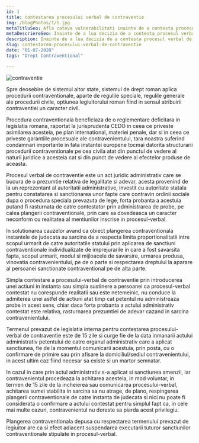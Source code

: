 ```yaml
---
id: 1
title: contestarea procesului verbal de contraventie
img: /blogPhotos/1/1.jpg
metaTitluSeo: Afla cateva vulnerabilitati inainte de a contesta procesul verbal
metaDescriereSeo: Inainte de a lua decizia de a contesta procesul verbal de contraventie citeste cateva puncte slabe pe care sistemul contraventional din Romania il are ✅
description: Inainte de a lua decizia de a contesta procesul verbal de contraventie citeste cateva puncte slabe pe care sistemul contraventional din Romania il are ✅
slug: contestarea-procesului-verbal-de-contraventie
date: "01-07-2020"
tags: "Drept Contraventional"

---
```

<div class='container-fluid bg-primary-color'>
<img class='img-fluid mx-auto d-block blog-img' layout='scale-down' alt='contraventie' src='/blogPhotos/1/1.jpg'>
   <p>Spre deosebire de sistemul altor state, sistemul de drept roman aplica procedurii contraventionale,
                aparte de regulile speciale, regulile generale ale procedurii civile, optiunea legiuitorului roman fiind
                in sensul atribuirii contraventiei un caracter civil.</p>
            <p>Procedura contraventionala beneficiaza de o reglementare deficitara in legislatia romana, raportat la
                jurisprudenta CEDO in ceea ce priveste asimilarea acesteia, pe plan international, materiei penale, dar
                si in ceea ce priveste garantiile procesuale ale contravenientului, tara noastra suferind condamnari
                importante in fata instantei europene tocmai datorita structurarii procedurii contraventionale pe cea
                civila atat din punctul de vedere al naturii juridice a acesteia cat si din punct de vedere al efectelor
                produse de aceasta.</p>
            <p>Procesul verbal de contraventie este un act juridic administrativ care se bucura de o prezumtie relativa
                de legalitate si adevar, acesta provenind de la un reprezentant al autoritatii administrative, investit
                cu autoritate statala pentru constatarea si sanctionarea unor fapte care contravin ordinii sociale dupa
                o procedura speciala prevazuta de lege, forta probanta a acestuia putand fi rasturnata de catre
                contestator prin administrarea de probe, pe calea plangerii contraventionale, prin care sa dovedeasca un
                caracter neconform cu realitatea al mentiunilor inscrise in procesul-verbal.</p>
            <p>In solutionarea cauzelor avand ca obiect plangerea contraventionala instantele de judecata au sarcina de
                a respecta limita proportionalitatii intre scopul urmarit de catre autoritatile statului prin aplicarea
                de sanctiuni contraventionale individualizate de imprejurarile in care a fost savarsita fapta, scopul
                urmarit, modul si mijloacele de savarsire, urmarea produsa, vinovatia contravenientului, pe de o parte
                si respectarea dreptului la aparare al persoanei sanctionate contraventional pe de alta parte.</p>
            <p>Simpla contestare a procesului-verbal de contraventie prin introducerea unei actiuni in instanta sau
                simpla sustinere a persoanei ca procesul-verbal contestat nu corespunde realitatii sau este netemeinic,
                nu conduce la admiterea unei astfel de actiuni atat timp cat petentul nu administreaza probe in acest
                sens, chiar daca forta probanta a actului administrativ contestat este relativa, rasturnarea prezumtiei
                de adevar cazand in sarcina contravenientului.</p>
            <p>Termenul prevazut de legislatia interna pentru contestarea procesului-verbal de contraventie este de 15
                zile si curge fie de la data inmanarii actului administrativ petentului de catre organul administrativ
                care a aplicat sanctiunea, fie de la momentul comunicarii acestuia, prin posta, cu o confirmare de
                primire sau prin afisare la domiciliul/sediul contravenientului, in acest ultim caz fiind necesar sa
                existe si un martor semnatar.</p>
            <p>In cazul in care prin actul administrativ s-a aplicat si sanctiunea amenzii, iar contravenientul
                procedeaza la achitarea acesteia, in mod voluntar, in termen de 15 zile de la incheierea sau comunicarea
                procesului-verbal, achitarea sumei stabilita in sarcina sa nu atrage, de plano, respingerea plangerii
                contraventionale de catre instanta de judecata si nici nu poate fi considerata o confirmare a actului
                contestat pentru simplul fapt ca, in cele mai multe cazuri, contravenientul nu doreste sa piarda acest
                privilegiu.</p>
            <p>Plangerea contraventionala depusa cu respectarea termenului prevazut de legiuitor are ca si efect
                adiacent suspendarea executarii tuturor sanctiunilor contraventionale stipulate in procesul-verbal.</p>
</div>